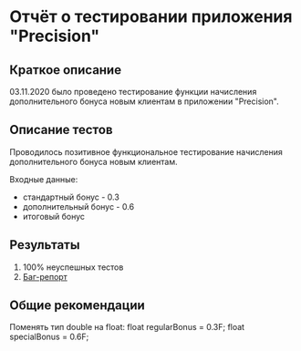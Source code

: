 # Отчёт о тестировании приложения "Precision"

## Краткое описание

03.11.2020 было проведено тестирование функции начисления дополнительного бонуса новым клиентам в приложении "Precision". 

## Описание тестов

Проводилось позитивное функциональное тестирование начисления дополнительного бонуса новым клиентам.

Входные данные:
* стандартный бонус - 0.3
* дополнительный бонус - 0.6
* итоговый бонус 

## Результаты

1. 100% неуспешных тестов
2. [Баг-репорт]()

## Общие рекомендации

Поменять тип double на float: 
float regularBonus = 0.3F;
float specialBonus = 0.6F;